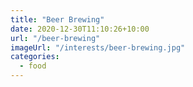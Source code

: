 ```yaml
---
title: "Beer Brewing"
date: 2020-12-30T11:10:26+10:00
url: "/beer-brewing"
imageUrl: "/interests/beer-brewing.jpg"
categories:
  - food
---
```

